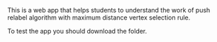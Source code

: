 This is a web app that helps students to understand the work of push relabel algorithm with maximum distance vertex selection rule.

To test the app you should download the folder.
